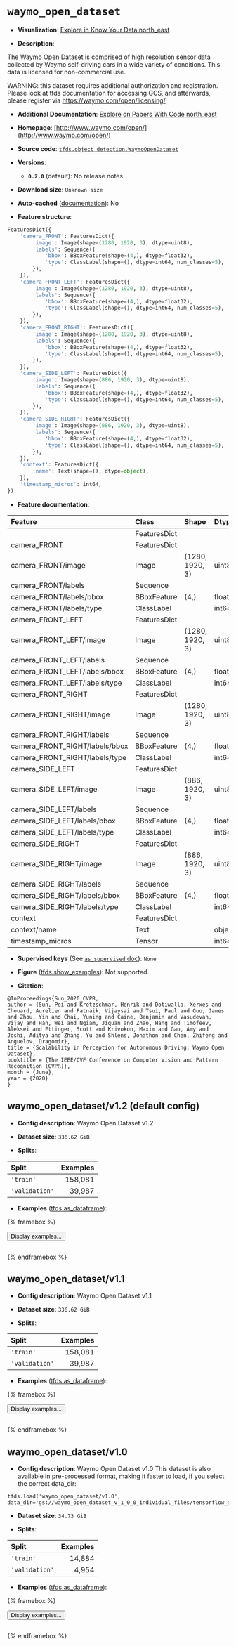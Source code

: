 <div itemscope itemtype="http://schema.org/Dataset">
  <div itemscope itemprop="includedInDataCatalog" itemtype="http://schema.org/DataCatalog">
    <meta itemprop="name" content="TensorFlow Datasets" />
  </div>
  <meta itemprop="name" content="waymo_open_dataset" />
  <meta itemprop="description" content="The Waymo Open Dataset is comprised of high resolution sensor data&#10;collected by Waymo self-driving cars in a wide variety of conditions.&#10;This data is licensed for non-commercial use.&#10;&#10;WARNING: this dataset requires additional authorization and registration.&#10;Please look at tfds documentation for accessing GCS, and&#10;afterwards, please register via https://waymo.com/open/licensing/&#10;&#10;To use this dataset:&#10;&#10;```python&#10;import tensorflow_datasets as tfds&#10;&#10;ds = tfds.load(&#x27;waymo_open_dataset&#x27;, split=&#x27;train&#x27;)&#10;for ex in ds.take(4):&#10;  print(ex)&#10;```&#10;&#10;See [the guide](https://www.tensorflow.org/datasets/overview) for more&#10;informations on [tensorflow_datasets](https://www.tensorflow.org/datasets).&#10;&#10;" />
  <meta itemprop="url" content="https://www.tensorflow.org/datasets/catalog/waymo_open_dataset" />
  <meta itemprop="sameAs" content="http://www.waymo.com/open/" />
  <meta itemprop="citation" content="@InProceedings{Sun_2020_CVPR,&#10;author = {Sun, Pei and Kretzschmar, Henrik and Dotiwalla, Xerxes and Chouard, Aurelien and Patnaik, Vijaysai and Tsui, Paul and Guo, James and Zhou, Yin and Chai, Yuning and Caine, Benjamin and Vasudevan, Vijay and Han, Wei and Ngiam, Jiquan and Zhao, Hang and Timofeev, Aleksei and Ettinger, Scott and Krivokon, Maxim and Gao, Amy and Joshi, Aditya and Zhang, Yu and Shlens, Jonathon and Chen, Zhifeng and Anguelov, Dragomir},&#10;title = {Scalability in Perception for Autonomous Driving: Waymo Open Dataset},&#10;booktitle = {The IEEE/CVF Conference on Computer Vision and Pattern Recognition (CVPR)},&#10;month = {June},&#10;year = {2020}&#10;}" />
</div>

# `waymo_open_dataset`


*   **Visualization**:
    <a class="button button-with-icon" href="https://knowyourdata-tfds.withgoogle.com/#tab=STATS&dataset=waymo_open_dataset">
    Explore in Know Your Data
    <span class="material-icons icon-after" aria-hidden="true"> north_east
    </span> </a>

*   **Description**:

The Waymo Open Dataset is comprised of high resolution sensor data collected by
Waymo self-driving cars in a wide variety of conditions. This data is licensed
for non-commercial use.

WARNING: this dataset requires additional authorization and registration. Please
look at tfds documentation for accessing GCS, and afterwards, please register
via https://waymo.com/open/licensing/

*   **Additional Documentation**:
    <a class="button button-with-icon" href="https://paperswithcode.com/dataset/waymo-open-dataset">
    Explore on Papers With Code
    <span class="material-icons icon-after" aria-hidden="true"> north_east
    </span> </a>

*   **Homepage**: [http://www.waymo.com/open/](http://www.waymo.com/open/)

*   **Source code**:
    [`tfds.object_detection.WaymoOpenDataset`](https://github.com/tensorflow/datasets/tree/master/tensorflow_datasets/object_detection/waymo_open_dataset.py)

*   **Versions**:

    *   **`0.2.0`** (default): No release notes.

*   **Download size**: `Unknown size`

*   **Auto-cached**
    ([documentation](https://www.tensorflow.org/datasets/performances#auto-caching)):
    No

*   **Feature structure**:

```python
FeaturesDict({
    'camera_FRONT': FeaturesDict({
        'image': Image(shape=(1280, 1920, 3), dtype=uint8),
        'labels': Sequence({
            'bbox': BBoxFeature(shape=(4,), dtype=float32),
            'type': ClassLabel(shape=(), dtype=int64, num_classes=5),
        }),
    }),
    'camera_FRONT_LEFT': FeaturesDict({
        'image': Image(shape=(1280, 1920, 3), dtype=uint8),
        'labels': Sequence({
            'bbox': BBoxFeature(shape=(4,), dtype=float32),
            'type': ClassLabel(shape=(), dtype=int64, num_classes=5),
        }),
    }),
    'camera_FRONT_RIGHT': FeaturesDict({
        'image': Image(shape=(1280, 1920, 3), dtype=uint8),
        'labels': Sequence({
            'bbox': BBoxFeature(shape=(4,), dtype=float32),
            'type': ClassLabel(shape=(), dtype=int64, num_classes=5),
        }),
    }),
    'camera_SIDE_LEFT': FeaturesDict({
        'image': Image(shape=(886, 1920, 3), dtype=uint8),
        'labels': Sequence({
            'bbox': BBoxFeature(shape=(4,), dtype=float32),
            'type': ClassLabel(shape=(), dtype=int64, num_classes=5),
        }),
    }),
    'camera_SIDE_RIGHT': FeaturesDict({
        'image': Image(shape=(886, 1920, 3), dtype=uint8),
        'labels': Sequence({
            'bbox': BBoxFeature(shape=(4,), dtype=float32),
            'type': ClassLabel(shape=(), dtype=int64, num_classes=5),
        }),
    }),
    'context': FeaturesDict({
        'name': Text(shape=(), dtype=object),
    }),
    'timestamp_micros': int64,
})
```

*   **Feature documentation**:

Feature                        | Class        | Shape           | Dtype   | Description
:----------------------------- | :----------- | :-------------- | :------ | :----------
                               | FeaturesDict |                 |         |
camera_FRONT                   | FeaturesDict |                 |         |
camera_FRONT/image             | Image        | (1280, 1920, 3) | uint8   |
camera_FRONT/labels            | Sequence     |                 |         |
camera_FRONT/labels/bbox       | BBoxFeature  | (4,)            | float32 |
camera_FRONT/labels/type       | ClassLabel   |                 | int64   |
camera_FRONT_LEFT              | FeaturesDict |                 |         |
camera_FRONT_LEFT/image        | Image        | (1280, 1920, 3) | uint8   |
camera_FRONT_LEFT/labels       | Sequence     |                 |         |
camera_FRONT_LEFT/labels/bbox  | BBoxFeature  | (4,)            | float32 |
camera_FRONT_LEFT/labels/type  | ClassLabel   |                 | int64   |
camera_FRONT_RIGHT             | FeaturesDict |                 |         |
camera_FRONT_RIGHT/image       | Image        | (1280, 1920, 3) | uint8   |
camera_FRONT_RIGHT/labels      | Sequence     |                 |         |
camera_FRONT_RIGHT/labels/bbox | BBoxFeature  | (4,)            | float32 |
camera_FRONT_RIGHT/labels/type | ClassLabel   |                 | int64   |
camera_SIDE_LEFT               | FeaturesDict |                 |         |
camera_SIDE_LEFT/image         | Image        | (886, 1920, 3)  | uint8   |
camera_SIDE_LEFT/labels        | Sequence     |                 |         |
camera_SIDE_LEFT/labels/bbox   | BBoxFeature  | (4,)            | float32 |
camera_SIDE_LEFT/labels/type   | ClassLabel   |                 | int64   |
camera_SIDE_RIGHT              | FeaturesDict |                 |         |
camera_SIDE_RIGHT/image        | Image        | (886, 1920, 3)  | uint8   |
camera_SIDE_RIGHT/labels       | Sequence     |                 |         |
camera_SIDE_RIGHT/labels/bbox  | BBoxFeature  | (4,)            | float32 |
camera_SIDE_RIGHT/labels/type  | ClassLabel   |                 | int64   |
context                        | FeaturesDict |                 |         |
context/name                   | Text         |                 | object  |
timestamp_micros               | Tensor       |                 | int64   |

*   **Supervised keys** (See
    [`as_supervised` doc](https://www.tensorflow.org/datasets/api_docs/python/tfds/load#args)):
    `None`

*   **Figure**
    ([tfds.show_examples](https://www.tensorflow.org/datasets/api_docs/python/tfds/visualization/show_examples)):
    Not supported.

*   **Citation**:

```
@InProceedings{Sun_2020_CVPR,
author = {Sun, Pei and Kretzschmar, Henrik and Dotiwalla, Xerxes and Chouard, Aurelien and Patnaik, Vijaysai and Tsui, Paul and Guo, James and Zhou, Yin and Chai, Yuning and Caine, Benjamin and Vasudevan, Vijay and Han, Wei and Ngiam, Jiquan and Zhao, Hang and Timofeev, Aleksei and Ettinger, Scott and Krivokon, Maxim and Gao, Amy and Joshi, Aditya and Zhang, Yu and Shlens, Jonathon and Chen, Zhifeng and Anguelov, Dragomir},
title = {Scalability in Perception for Autonomous Driving: Waymo Open Dataset},
booktitle = {The IEEE/CVF Conference on Computer Vision and Pattern Recognition (CVPR)},
month = {June},
year = {2020}
}
```


## waymo_open_dataset/v1.2 (default config)

*   **Config description**: Waymo Open Dataset v1.2

*   **Dataset size**: `336.62 GiB`

*   **Splits**:

Split          | Examples
:------------- | -------:
`'train'`      | 158,081
`'validation'` | 39,987

*   **Examples**
    ([tfds.as_dataframe](https://www.tensorflow.org/datasets/api_docs/python/tfds/as_dataframe)):

<!-- mdformat off(HTML should not be auto-formatted) -->

{% framebox %}

<button id="displaydataframe">Display examples...</button>
<div id="dataframecontent" style="overflow-x:auto"></div>
<script>
const url = "https://storage.googleapis.com/tfds-data/visualization/dataframe/waymo_open_dataset-v1.2-0.2.0.html";
const dataButton = document.getElementById('displaydataframe');
dataButton.addEventListener('click', async () => {
  // Disable the button after clicking (dataframe loaded only once).
  dataButton.disabled = true;

  const contentPane = document.getElementById('dataframecontent');
  try {
    const response = await fetch(url);
    // Error response codes don't throw an error, so force an error to show
    // the error message.
    if (!response.ok) throw Error(response.statusText);

    const data = await response.text();
    contentPane.innerHTML = data;
  } catch (e) {
    contentPane.innerHTML =
        'Error loading examples. If the error persist, please open '
        + 'a new issue.';
  }
});
</script>

{% endframebox %}

<!-- mdformat on -->

## waymo_open_dataset/v1.1

*   **Config description**: Waymo Open Dataset v1.1

*   **Dataset size**: `336.62 GiB`

*   **Splits**:

Split          | Examples
:------------- | -------:
`'train'`      | 158,081
`'validation'` | 39,987

*   **Examples**
    ([tfds.as_dataframe](https://www.tensorflow.org/datasets/api_docs/python/tfds/as_dataframe)):

<!-- mdformat off(HTML should not be auto-formatted) -->

{% framebox %}

<button id="displaydataframe">Display examples...</button>
<div id="dataframecontent" style="overflow-x:auto"></div>
<script>
const url = "https://storage.googleapis.com/tfds-data/visualization/dataframe/waymo_open_dataset-v1.1-0.2.0.html";
const dataButton = document.getElementById('displaydataframe');
dataButton.addEventListener('click', async () => {
  // Disable the button after clicking (dataframe loaded only once).
  dataButton.disabled = true;

  const contentPane = document.getElementById('dataframecontent');
  try {
    const response = await fetch(url);
    // Error response codes don't throw an error, so force an error to show
    // the error message.
    if (!response.ok) throw Error(response.statusText);

    const data = await response.text();
    contentPane.innerHTML = data;
  } catch (e) {
    contentPane.innerHTML =
        'Error loading examples. If the error persist, please open '
        + 'a new issue.';
  }
});
</script>

{% endframebox %}

<!-- mdformat on -->

## waymo_open_dataset/v1.0

*   **Config description**: Waymo Open Dataset v1.0 This dataset is also
    available in pre-processed format, making it faster to load, if you select
    the correct data_dir:

```
tfds.load('waymo_open_dataset/v1.0', data_dir='gs://waymo_open_dataset_v_1_0_0_individual_files/tensorflow_datasets')
```

*   **Dataset size**: `34.73 GiB`

*   **Splits**:

Split          | Examples
:------------- | -------:
`'train'`      | 14,884
`'validation'` | 4,954

*   **Examples**
    ([tfds.as_dataframe](https://www.tensorflow.org/datasets/api_docs/python/tfds/as_dataframe)):

<!-- mdformat off(HTML should not be auto-formatted) -->

{% framebox %}

<button id="displaydataframe">Display examples...</button>
<div id="dataframecontent" style="overflow-x:auto"></div>
<script>
const url = "https://storage.googleapis.com/tfds-data/visualization/dataframe/waymo_open_dataset-v1.0-0.2.0.html";
const dataButton = document.getElementById('displaydataframe');
dataButton.addEventListener('click', async () => {
  // Disable the button after clicking (dataframe loaded only once).
  dataButton.disabled = true;

  const contentPane = document.getElementById('dataframecontent');
  try {
    const response = await fetch(url);
    // Error response codes don't throw an error, so force an error to show
    // the error message.
    if (!response.ok) throw Error(response.statusText);

    const data = await response.text();
    contentPane.innerHTML = data;
  } catch (e) {
    contentPane.innerHTML =
        'Error loading examples. If the error persist, please open '
        + 'a new issue.';
  }
});
</script>

{% endframebox %}

<!-- mdformat on -->